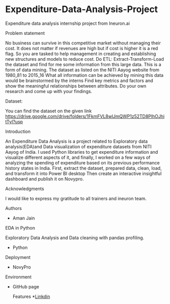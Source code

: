 # Expenditure-Data-Analysis-Project
Expenditure data analysis internship project from Ineuron.ai

Problem statement

No business can survive in this competitive market without managing their cost. It does not matter if revenues are high but if cost is higher it is a red flag. So you are tasked to help management in creating and establishing new structures and models to reduce cost. Do ETL: Extract-Transform-Load the dataset and find for me some information from this large data. This is a form of data mining. The dataset as listed on the NITI Aayog website from 1980_81 to 2015_16 What all information can be achieved by mining this data would be brainstormed by the interns Find key metrics and factors and show the meaningful relationships between attributes. Do your own research and come up with your findings.

Dataset:

You can find the dataset on the given link https://drive.google.com/drive/folders/1FkmFVL8wlJmQWP1z52TD8PlhOJhitTyI?usp

Introduction

An Expenditure Data Analysis is a project related to Exploratory data analysis(EDA)and Data visualization of expenditure datasets from NITI Aayog of India. I used Python libraries to get expenditure information and visualize different aspects of it, and finally, I worked on a few ways of analyzing the spending of expenditure based on its previous performance history states in India. First, extract the dataset, prepared data, clean, load, and transform it into Power BI desktop Then create an interactive insightful dashboard and publish it on Novypro.

Acknowledgments

I would like to express my gratitude to all trainers and ineuron team.

Authors
* Aman Jain

EDA in Python

Exploratory Data Analysis and Data cleaning with pandas profiling.

* Python

Deployment
* NovyPro

Environment

* GitHub page

  Features
  *[Linkdin](https://www.linkedin.com/in/aman-jain-9b26aab8/)  
